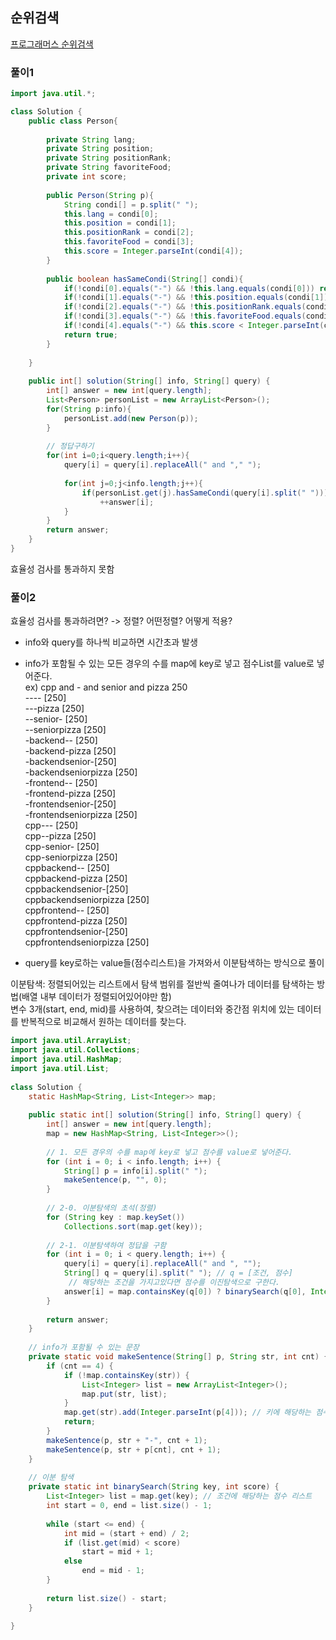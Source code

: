 ## 순위검색
[프로그래머스 순위검색](https://school.programmers.co.kr/tryouts/71877/challenges)


### 풀이1
~~~java
import java.util.*;

class Solution {
    public class Person{
        
        private String lang;
        private String position;
        private String positionRank;
        private String favoriteFood;
        private int score;
        
        public Person(String p){
            String condi[] = p.split(" ");
            this.lang = condi[0];
            this.position = condi[1];
            this.positionRank = condi[2];
            this.favoriteFood = condi[3];
            this.score = Integer.parseInt(condi[4]);
        }
        
        public boolean hasSameCondi(String[] condi){
            if(!condi[0].equals("-") && !this.lang.equals(condi[0])) return false;
            if(!condi[1].equals("-") && !this.position.equals(condi[1])) return false;
            if(!condi[2].equals("-") && !this.positionRank.equals(condi[2])) return false;
            if(!condi[3].equals("-") && !this.favoriteFood.equals(condi[3])) return false;
            if(!condi[4].equals("-") && this.score < Integer.parseInt(condi[4])) return false;
            return true;
        }
        
    }
    
    public int[] solution(String[] info, String[] query) {
        int[] answer = new int[query.length];
        List<Person> personList = new ArrayList<Person>();
        for(String p:info){
            personList.add(new Person(p));
        }
        
        // 정답구하기
        for(int i=0;i<query.length;i++){
            query[i] = query[i].replaceAll(" and "," ");
            
            for(int j=0;j<info.length;j++){
                if(personList.get(j).hasSameCondi(query[i].split(" "))) 
                    ++answer[i];
            }
        }
        return answer;
    }
}
~~~
효율성 검사를 통과하지 못함


### 풀이2
효율성 검사를 통과하려면? -> 정렬? 어떤정렬? 어떻게 적용?

- info와 query를 하나씩 비교하면 시간초과 발생  
- info가 포함될 수 있는 모든 경우의 수를 map에 key로 넣고 점수List를 value로 넣어준다.  
ex) cpp and - and senior and pizza 250  
---- [250]  
---pizza [250]  
--senior- [250]  
--seniorpizza [250]  
-backend-- [250]  
-backend-pizza [250]  
-backendsenior-[250]  
-backendseniorpizza [250]  
-frontend-- [250]  
-frontend-pizza [250]  
-frontendsenior-[250]  
-frontendseniorpizza [250]  
cpp--- [250]  
cpp--pizza [250]  
cpp-senior- [250]  
cpp-seniorpizza [250]  
cppbackend-- [250]  
cppbackend-pizza [250]  
cppbackendsenior-[250]  
cppbackendseniorpizza [250]  
cppfrontend-- [250]  
cppfrontend-pizza [250]  
cppfrontendsenior-[250]  
cppfrontendseniorpizza [250]  

- query를 key로하는 value들(점수리스트)을 가져와서 이분탐색하는 방식으로 풀이  

이분탐색: 정렬되어있는 리스트에서 탐색 범위를 절반씩 줄여나가 데이터를 탐색하는 방법(배열 내부 데이터가 정렬되어있어야만 함)  
변수 3개(start, end, mid)를 사용하여, 찾으려는 데이터와 중간점 위치에 있는 데이터를 반복적으로 비교해서 원하는 데이터를 찾는다.  

~~~java
import java.util.ArrayList;
import java.util.Collections;
import java.util.HashMap;
import java.util.List;
 
class Solution {
    static HashMap<String, List<Integer>> map;
 
    public static int[] solution(String[] info, String[] query) {
        int[] answer = new int[query.length];
        map = new HashMap<String, List<Integer>>();
 
        // 1. 모든 경우의 수를 map에 key로 넣고 점수를 value로 넣어준다.
        for (int i = 0; i < info.length; i++) {
            String[] p = info[i].split(" ");
            makeSentence(p, "", 0);
        }
 
        // 2-0. 이분탐색의 초석(정렬)
        for (String key : map.keySet())
            Collections.sort(map.get(key));
 
        // 2-1. 이분탐색하여 정답을 구함
        for (int i = 0; i < query.length; i++) {
            query[i] = query[i].replaceAll(" and ", "");
            String[] q = query[i].split(" "); // q = [조건, 점수]
             // 해당하는 조건을 가지고있다면 점수를 이진탐색으로 구한다.
            answer[i] = map.containsKey(q[0]) ? binarySearch(q[0], Integer.parseInt(q[1])) : 0;
        }
 
        return answer;
    }
     
    // info가 포함될 수 있는 문장
    private static void makeSentence(String[] p, String str, int cnt) {
        if (cnt == 4) {
            if (!map.containsKey(str)) {
                List<Integer> list = new ArrayList<Integer>();
                map.put(str, list);
            }
            map.get(str).add(Integer.parseInt(p[4])); // 키에 해당하는 점수를 value값으로 넣어줌
            return;
        }
        makeSentence(p, str + "-", cnt + 1);
        makeSentence(p, str + p[cnt], cnt + 1);
    }
 
    // 이분 탐색
    private static int binarySearch(String key, int score) {
        List<Integer> list = map.get(key); // 조건에 해당하는 점수 리스트
        int start = 0, end = list.size() - 1;
 
        while (start <= end) {
            int mid = (start + end) / 2;
            if (list.get(mid) < score)
                start = mid + 1;
            else
                end = mid - 1;
        }
 
        return list.size() - start;
    }

}
~~~


